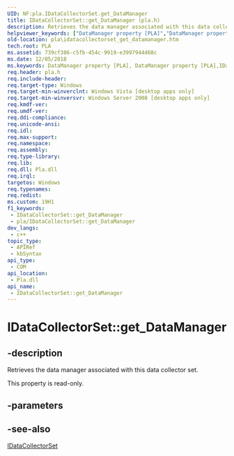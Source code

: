 ```yaml
---
UID: NF:pla.IDataCollectorSet.get_DataManager
title: IDataCollectorSet::get_DataManager (pla.h)
description: Retrieves the data manager associated with this data collector set.
helpviewer_keywords: ["DataManager property [PLA]","DataManager property [PLA]","IDataCollectorSet interface","IDataCollectorSet interface [PLA]","DataManager property","IDataCollectorSet.DataManager","IDataCollectorSet.get_DataManager","IDataCollectorSet::DataManager","IDataCollectorSet::get_DataManager","base.idatacollectorset_get_datamanager","get_DataManager","pla.idatacollectorset_get_datamanager","pla/IDataCollectorSet::DataManager","pla/IDataCollectorSet::get_DataManager"]
old-location: pla\idatacollectorset_get_datamanager.htm
tech.root: PLA
ms.assetid: 739cf386-c5fb-454c-9919-e3997944d68c
ms.date: 12/05/2018
ms.keywords: DataManager property [PLA], DataManager property [PLA],IDataCollectorSet interface, IDataCollectorSet interface [PLA],DataManager property, IDataCollectorSet.DataManager, IDataCollectorSet.get_DataManager, IDataCollectorSet::DataManager, IDataCollectorSet::get_DataManager, base.idatacollectorset_get_datamanager, get_DataManager, pla.idatacollectorset_get_datamanager, pla/IDataCollectorSet::DataManager, pla/IDataCollectorSet::get_DataManager
req.header: pla.h
req.include-header: 
req.target-type: Windows
req.target-min-winverclnt: Windows Vista [desktop apps only]
req.target-min-winversvr: Windows Server 2008 [desktop apps only]
req.kmdf-ver: 
req.umdf-ver: 
req.ddi-compliance: 
req.unicode-ansi: 
req.idl: 
req.max-support: 
req.namespace: 
req.assembly: 
req.type-library: 
req.lib: 
req.dll: Pla.dll
req.irql: 
targetos: Windows
req.typenames: 
req.redist: 
ms.custom: 19H1
f1_keywords:
 - IDataCollectorSet::get_DataManager
 - pla/IDataCollectorSet::get_DataManager
dev_langs:
 - c++
topic_type:
 - APIRef
 - kbSyntax
api_type:
 - COM
api_location:
 - Pla.dll
api_name:
 - IDataCollectorSet::get_DataManager
---
```


# IDataCollectorSet::get_DataManager


## -description

Retrieves the data manager associated with this data collector set.

This property is read-only.

## -parameters

## -see-also

<a href="/previous-versions/windows/desktop/api/pla/nn-pla-idatacollectorset">IDataCollectorSet</a>

